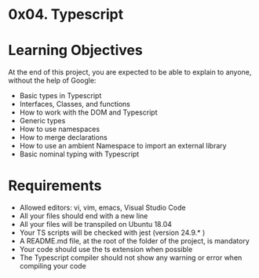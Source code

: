 # 0x04. Typescript

# Learning Objectives
At the end of this project, you are expected to be able to explain to anyone, without the help of Google:

 - Basic types in Typescript
 - Interfaces, Classes, and functions
 - How to work with the DOM and Typescript
 - Generic types
 - How to use namespaces
 - How to merge declarations
 - How to use an ambient Namespace to import an external library
 - Basic nominal typing with Typescript
# Requirements
 * Allowed editors: vi, vim, emacs, Visual Studio Code
 * All your files should end with a new line
 * All your files will be transpiled on Ubuntu 18.04
 * Your TS scripts will be checked with jest (version 24.9.* )
 * A README.md file, at the root of the folder of the project, is mandatory
 * Your code should use the ts extension when possible
 * The Typescript compiler should not show any warning or error when compiling your code
